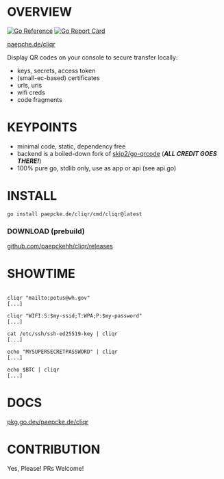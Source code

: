# OVERVIEW 
[![Go Reference](https://pkg.go.dev/badge/paepcke.de/cliqr.svg)](https://pkg.go.dev/paepcke.de/cliqr) [![Go Report Card](https://goreportcard.com/badge/paepcke.de/cliqr)](https://goreportcard.com/report/paepcke.de/cliqr)

[paepche.de/cliqr](https://paepcke.de/cliqr/)

Display QR codes on your console to secure transfer locally:
- keys, secrets, access token
- (small-ec-based) certificates
- urls, uris
- wifi creds
- code fragments

# KEYPOINTS

- minimal code, static, dependency free 
- backend is a boiled-down fork of [skip2/go-qrcode](https://github.com/skip2/go-qrcode) (***ALL CREDIT GOES THERE!***)
- 100% pure go, stdlib only, use as app or api (see api.go)

# INSTALL

```
go install paepcke.de/cliqr/cmd/cliqr@latest
```

### DOWNLOAD (prebuild)

[github.com/paepckehh/cliqr/releases](https://github.com/paepckehh/cliqr/releases)

# SHOWTIME 

```Shell 

cliqr "mailto:potus@wh.gov"
[...]

cliqr "WIFI:S:$my-ssid;T:WPA;P:$my-password"
[...]

cat /etc/ssh/ssh-ed25519-key | cliqr
[...]

echo "MYSUPERSECRETPASSWORD" | cliqr
[...]

echo $BTC | cliqr
[...]

```

# DOCS

[pkg.go.dev/paepcke.de/cliqr](https://pkg.go.dev/paepcke.de/cliqr)

# CONTRIBUTION

Yes, Please! PRs Welcome! 
